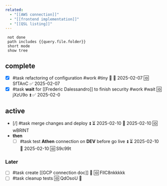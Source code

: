 ```yaml
---
related:
  - "[[AWS connection]]"
  - "[[frontend implementation]]"
  - "[[QSL listing]]"
---
```


```tasks
 not done
 path includes {{query.file.folder}}
 short mode
 show tree
```

## complete
- [x] #task refactoring of configuration #work #tiny 🔼 📅 2025-02-07 🆔 SfTAnC ✅ 2025-02-07
- [x] #task **wait** for [[Frederic Dalessandro]] to finish security #work #wait 🆔 jXzU9o ⏫ ✅ 2025-02-0

## active

- [/] #task merge changes and deploy  ⏫ ⏳ 2025-02-10 📅 2025-02-10 🆔 wBRlNT
- **then**
	- [ ] #task test **Athen** connection on **DEV** before go live ⏫ ⏳ 2025-02-10 📅 2025-02-10 🆔 S9c99t
### **Later**
 - [ ] #task create [[GCP connection doc]] 🔽 🆔 FllC8nkkkkk
 - [ ] #task cleanup tests 🆔 QdOsoU 🔽
